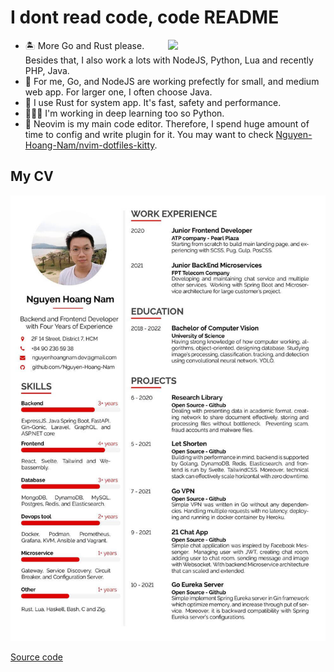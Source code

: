 # I dont read code, code README

<img align="right" width="50%" src="https://github-readme-stats.vercel.app/api/top-langs/?username=Nguyen-Hoang-Nam&layout=compact&langs_count=10">

- 🏝 More Go and Rust please. Besides that, I also work a lots with NodeJS, Python, Lua and recently PHP, Java.
- 🤹 For me, Go, and NodeJS are working prefectly for small, and medium web app. For larger one, I often choose Java.
- 🍱 I use Rust for system app. It's fast, safety and performance.
- 👨‍👩‍👦 I'm working in deep learning too so Python.
- 🌈 Neovim is my main code editor. Therefore, I spend huge amount of time to config and write plugin for it. You may want to check [Nguyen-Hoang-Nam/nvim-dotfiles-kitty](https://github.com/Nguyen-Hoang-Nam/nvim-dotfiles-kitty).

## My CV

![CV](https://raw.githubusercontent.com/Nguyen-Hoang-Nam/readme-image/main/latex-cv/latex-cv.jpg)

[Source code](https://github.com/Nguyen-Hoang-Nam/latex-cv)
